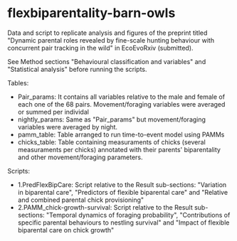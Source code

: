 # flexbiparentality-barn-owls
Data and script to replicate analysis and figures of the preprint titled "Dynamic parental roles revealed by fine-scale hunting behaviour with concurrent pair tracking in the wild" in EcoEvoRxiv (submitted). 

See Method sections "Behavioural classification and variables" and "Statistical analysis" before running the scripts.

Tables: 
- Pair_params: It contains all variables relative to the male and female of each one of the 68 pairs. Movement/foraging variables were averaged or summed per individal
- nightly_params: Same as "Pair_params" but movement/foraging variables were averaged by night.
- pamm_table: Table arranged to run time-to-event model using PAMMs
- chicks_table: Table containing measuraments of chicks (several measuraments per chicks) annotated with their parents' biparentality and other movement/foraging parameters.

Scripts:
- 1.PredFlexBipCare: Script relative to the Result sub-sections: "Variation in biparental care", "Predictors of flexible biparental care" and "Relative and combined parental chick provisioning"
- 2.PAMM_chick-growth-survival: Script relative to the Result sub-sections: "Temporal dynamics of foraging probability", "Contributions of specific parental behaviours to nestling survival" and "Impact of flexible biparental care on chick growth"
